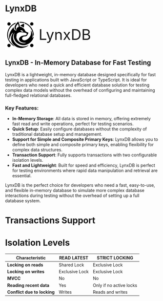 # LynxDB

<div style="display: flex; align-items: center;">
<img src="./assets/images/logo.svg" alt="Logo LynxDB" style="fill: blue; width: 100px; height: 100px; margin-right: 10px;">
  <span style="font-size: 3rem">LynxDB</span>
</div>

## **LynxDB - In-Memory Database for Fast Testing**

LynxDB is a lightweight, in-memory database designed specifically for fast testing in applications built with JavaScript or TypeScript. It is ideal for developers who need a quick and efficient database solution for testing complex data models without the overhead of configuring and maintaining full-fledged relational databases.

### Key Features:
- **In-Memory Storage**: All data is stored in memory, offering extremely fast read and write operations, perfect for testing scenarios.
- **Quick Setup**: Easily configure databases without the complexity of traditional database setup and management.
- **Support for Simple and Composite Primary Keys**: LynxDB allows you to define both simple and composite primary keys, enabling flexibility for complex data structures.
- **Transaction Support**: Fully supports transactions with two configurable isolation levels.
- **Fast and Lightweight**: Built for speed and efficiency, LynxDB is perfect for testing environments where rapid data manipulation and retrieval are essential.

LynxDB is the perfect choice for developers who need a fast, easy-to-use, and flexible in-memory database to simulate more complex database interactions during testing without the overhead of setting up a full database system.

# Transactions Support
# Isolation Levels

| Characteristic                    | READ LATEST | STRICT LOCKING |
|-----------------------------------|---------------------------|------------------------------|
| **Locking on reads**              | Shared Lock               | Exclusive Lock               |
| **Locking on writes**             | Exclusive Lock            | Exclusive Lock               |
| **MVCC**                          | No                        | No                           |
| **Reading recent data**          | Yes                       | Only if no active locks      |
| **Conflict due to locking**      | Writes                    | Reads and writes             |
